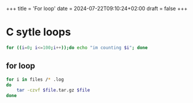 +++
title = 'For loop'
date = 2024-07-22T09:10:24+02:00
draft = false
+++

# C sytle loops

```bash
for ((i=0; i<=100;i++));do echo "im counting $i"; done
```


## for loop
```bash
for i in files /* .log
do
	tar -czvf $file.tar.gz $file
done
```

